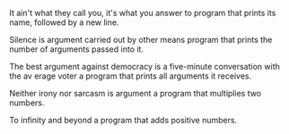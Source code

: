 It ain't what they call you, it's what you answer to program that prints its name, followed by a new line.

Silence is argument carried out by other means program that prints the number of arguments passed into it.

The best argument against democracy is a five-minute conversation with the av erage voter a program that prints all arguments it receives.

Neither irony nor sarcasm is argument a program that multiplies two numbers.

To infinity and beyond a program that adds positive numbers.